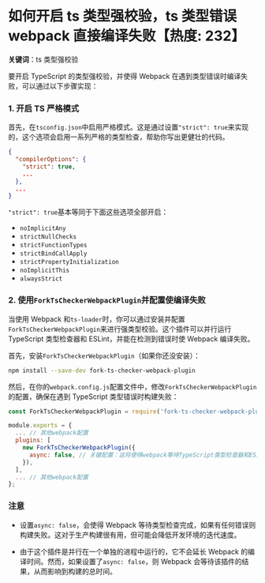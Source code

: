 # 如何开启 ts 类型强校验，ts 类型错误 webpack 直接编译失败【热度: 232】

**关键词**：ts 类型强校验

要开启 TypeScript 的类型强校验，并使得 Webpack 在遇到类型错误时编译失败，可以通过以下步骤实现：

### 1. 开启 TS 严格模式

首先，在`tsconfig.json`中启用严格模式。这是通过设置`"strict": true`来实现的，这个选项会启用一系列严格的类型检查，帮助你写出更健壮的代码。

```json
{
  "compilerOptions": {
    "strict": true,
    ...
  },
  ...
}
```

`"strict": true`基本等同于下面这些选项全部开启：

- `noImplicitAny`
- `strictNullChecks`
- `strictFunctionTypes`
- `strictBindCallApply`
- `strictPropertyInitialization`
- `noImplicitThis`
- `alwaysStrict`

### 2. 使用`ForkTsCheckerWebpackPlugin`并配置使编译失败

当使用 Webpack 和`ts-loader`时，你可以通过安装并配置`ForkTsCheckerWebpackPlugin`来进行强类型校验。这个插件可以并行运行 TypeScript 类型检查器和 ESLint，并能在检测到错误时使 Webpack 编译失败。

首先，安装`ForkTsCheckerWebpackPlugin`（如果你还没安装）：

```bash
npm install --save-dev fork-ts-checker-webpack-plugin
```

然后，在你的`webpack.config.js`配置文件中，修改`ForkTsCheckerWebpackPlugin`的配置，确保在遇到 TypeScript 类型错误时构建失败：

```javascript
const ForkTsCheckerWebpackPlugin = require('fork-ts-checker-webpack-plugin');

module.exports = {
  ... // 其他webpack配置
  plugins: [
    new ForkTsCheckerWebpackPlugin({
      async: false, // 关键配置：这将使得webpack等待TypeScript类型检查器和ESLint完成，如果发现任何错误都将导致构建失败
    }),
  ],
  ... // 其他webpack配置
};
```

### 注意

- 设置`async: false`，会使得 Webpack 等待类型检查完成，如果有任何错误则构建失败。这对于生产构建很有用，但可能会降低开发环境的迭代速度。

- 由于这个插件是并行在一个单独的进程中运行的，它不会延长 Webpack 的编译时间。然而，如果设置了`async: false`，则 Webpack 会等待该插件的结果，从而影响到构建的总时间。